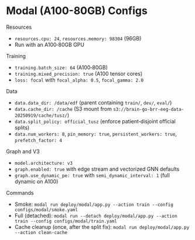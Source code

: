 # Modal (A100-80GB) Configs

Resources

- `resources.cpu: 24`, `resources.memory: 98304` (96GB)
- Run with an A100‑80GB GPU

Training

- `training.batch_size: 64` (A100‑80GB)
- `training.mixed_precision: true` (A100 tensor cores)
- `loss: focal` with `focal_alpha: 0.5`, `focal_gamma: 2.0`

Data

- `data.data_dir: /data/edf` (parent containing `train/`, `dev/`, `eval/`)
- `data.cache_dir: /cache` (S3 mount from `s3://brain-go-brr-eeg-data-20250919/cache/tusz/`)
- `data.split_policy: official_tusz` (enforce patient‑disjoint official splits)
- `data.num_workers: 8`, `pin_memory: true`, `persistent_workers: true`, `prefetch_factor: 4`

Graph and V3

- `model.architecture: v3`
- `graph.enabled: true` with edge stream and vectorized GNN defaults
- `graph.use_dynamic_pe: true` with `semi_dynamic_interval: 1` (full dynamic on A100)

Commands

- Smoke: `modal run deploy/modal/app.py --action train --config configs/modal/smoke.yaml`
- Full (detached): `modal run --detach deploy/modal/app.py --action train --config configs/modal/train.yaml`
 - Cache cleanup (once, after the split fix): `modal run deploy/modal/app.py --action clean-cache`

